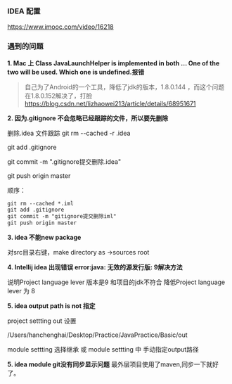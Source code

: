 ### IDEA 配置
https://www.imooc.com/video/16218

### 遇到的问题
**1. Mac 上 Class JavaLaunchHelper is implemented in both ... One of the two will be used. Which one is undefined.报错**

> 自己为了Android的一个工具，降低了jdk的版本，1.8.0.144 ，而这个问题在1.8.0.152解决了，打脸
https://blog.csdn.net/lizhaowei213/article/details/68951671

**2. 因为.gitignore 不会忽略已经跟踪的文件，所以要先删除**

删除.idea 文件跟踪 git rm --cached -r .idea

git add .gitignore

git commit -m ".gitignore提交删除.idea"

git push origin master

顺序：  
```html
git rm --cached *.iml
git add .gitignore
git commit -m "gitignore提交删除iml"
git push origin master
```

**3. idea 不能new package**

对src目录右键，make directory as ->sources root

**4. Intellij idea 出现错误 error:java: 无效的源发行版: 9解决方法**

说明Project language lever 版本是9 和项目的jdk不符合
降低Project language lever 为 8

**5. idea output path is not 指定**

project settting out 设置 

/Users/hanchenghai/Desktop/Practice/JavaPractice/Basic/out

module settting 选择继承 或 module settting 中 手动指定output路径

**5. idea module git没有同步显示问题**
最外层项目使用了maven,同步一下就好了。